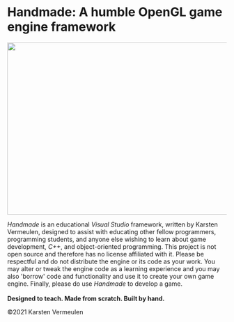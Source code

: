 # Handmade: A humble OpenGL game engine framework 

<p align="center"> <img width="876" height="395" src="https://github.com/djkarstenv/Handmade-Workshop/blob/master/Logo/Logo_name.png"> </p> 

<i>Handmade</i> is an educational <i>Visual Studio</i> framework, written by Karsten Vermeulen, designed to assist with educating other fellow programmers, programming students, and anyone else wishing to learn about game development, <i>C++</i>, and object-oriented programming. This project is not open source and therefore has no license affiliated with it. Please be respectful and do not distribute the engine or its code as your work. You may alter or tweak the engine code as a learning experience and you may also 'borrow' code and functionality and use it to create your own game engine. Finally, please do use <i>Handmade</i> to develop a game. <br>                                                                                                                                                                         
<b> Designed to teach. Made from scratch. Built by hand. </b>

©2021 Karsten Vermeulen
